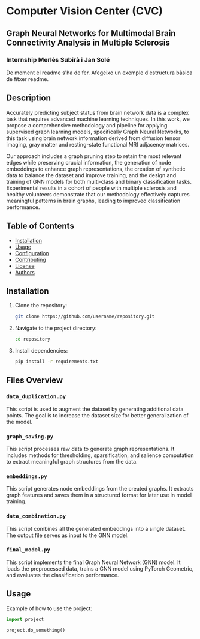 # Computer Vision Center (CVC)
## Graph Neural Networks for Multimodal Brain Connectivity Analysis in Multiple Sclerosis
### Internship Merlès Subirà i Jan Solé

De moment el readme s'ha de fer. Afegeixo un exemple d'estructura bàsica de fitxer readme.

## Description
Accurately predicting subject status from brain network data
is a complex task that requires advanced machine learning techniques.
In this work, we propose a comprehensive methodology and pipeline for
applying supervised graph learning models, specifically Graph Neural
Networks, to this task using brain network information derived from
diffusion tensor imaging, gray matter and resting-state functional MRI
adjacency matrices. 

Our approach includes a graph pruning step to retain the most relevant edges while preserving crucial information, the
generation of node embeddings to enhance graph representations, the
creation of synthetic data to balance the dataset and improve training,
and the design and training of GNN models for both multi-class and binary classification tasks. Experimental results in a cohort of people with
multiple sclerosis and healthy volunteers demonstrate that our methodology effectively captures meaningful patterns in brain graphs, leading
to improved classification performance.

## Table of Contents
- [Installation](#installation)
- [Usage](#usage)
- [Configuration](#configuration)
- [Contributing](#contributing)
- [License](#license)
- [Authors](#authors)

## Installation
1. Clone the repository:
    ```bash
    git clone https://github.com/username/repository.git
    ```
2. Navigate to the project directory:
    ```bash
    cd repository
    ```
3. Install dependencies:
    ```bash
    pip install -r requirements.txt
    ```

## Files Overview

### `data_duplication.py`
This script is used to augment the dataset by generating additional data points. The goal is to increase the dataset size for better generalization of the model.

### `graph_saving.py`
This script processes raw data to generate graph representations. It includes methods for thresholding, sparsification, and salience computation to extract meaningful graph structures from the data.

### `embeddings.py`
This script generates node embeddings from the created graphs. It extracts graph features and saves them in a structured format for later use in model training.

### `data_combination.py`
This script combines all the generated embeddings into a single dataset. The output file serves as input to the GNN model.

### `final_model.py`
This script implements the final Graph Neural Network (GNN) model. It loads the preprocessed data, trains a GNN model using PyTorch Geometric, and evaluates the classification performance.


## Usage
Example of how to use the project:
```python
import project

project.do_something()
```
